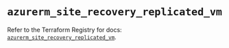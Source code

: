 # `azurerm_site_recovery_replicated_vm`

Refer to the Terraform Registry for docs: [`azurerm_site_recovery_replicated_vm`](https://registry.terraform.io/providers/hashicorp/azurerm/3.114.0/docs/resources/site_recovery_replicated_vm).
